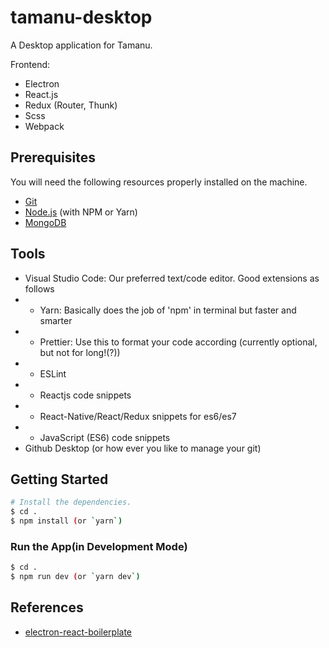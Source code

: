 # tamanu-desktop

A Desktop application for Tamanu.

Frontend:

* Electron
* React.js
* Redux (Router, Thunk)
* Scss
* Webpack

## Prerequisites

You will need the following resources properly installed on the machine.

* [Git](https://git-scm.com)
* [Node.js](https://nodejs.org) (with NPM or Yarn)
* [MongoDB](https://www.mongodb.com)

## Tools
- Visual Studio Code: Our preferred text/code editor. Good extensions as follows
- * Yarn: Basically does the job of 'npm' in terminal but faster and smarter
- * Prettier: Use this to format your code according (currently optional, but not for long!(?))
- * ESLint
- * Reactjs code snippets
- * React-Native/React/Redux snippets for es6/es7
- * JavaScript (ES6) code snippets
- Github Desktop (or how ever you like to manage your git)


## Getting Started

```bash
# Install the dependencies.
$ cd .
$ npm install (or `yarn`)
```

### Run the App(in Development Mode)

```bash
$ cd .
$ npm run dev (or `yarn dev`)
```

## References

* [electron-react-boilerplate](https://github.com/chentsulin/electron-react-boilerplate)
